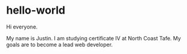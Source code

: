 # hello-world

Hi everyone.

My name is Justin. I am studying certificate IV at North Coast Tafe.
My goals are to become a lead web developer.

